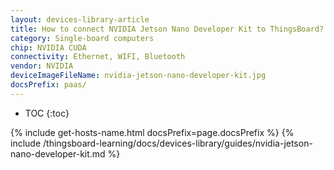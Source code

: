 ```yaml
---
layout: devices-library-article
title: How to connect NVIDIA Jetson Nano Developer Kit to ThingsBoard?
category: Single-board computers
chip: NVIDIA CUDA
connectivity: Ethernet, WIFI, Bluetooth
vendor: NVIDIA
deviceImageFileName: nvidia-jetson-nano-developer-kit.jpg
docsPrefix: paas/
---
```



* TOC
{:toc}

{% include get-hosts-name.html docsPrefix=page.docsPrefix %}
{% include /thingsboard-learning/docs/devices-library/guides/nvidia-jetson-nano-developer-kit.md %}